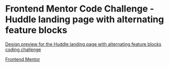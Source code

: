# Frontend Mentor Code Challenge - Huddle landing page with alternating feature blocks

[Design preview for the Huddle landing page with alternating feature blocks coding challenge](./design/desktop-preview.jpg)

[Frontend Mentor](https://www.frontendmentor.io)